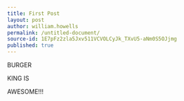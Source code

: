 ```yaml
---
title: First Post
layout: post
author: william.howells
permalink: /untitled-document/
source-id: 1E7pFz2zla5Jxv511VCVOLCyJk_TXvU5-aNm0S5OJjmg
published: true
---
```

BURGER

KING IS 

AWESOME!!!

